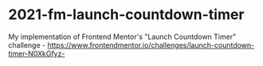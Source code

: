 # 2021-fm-launch-countdown-timer
My implementation of Frontend Mentor's "Launch Countdown Timer" challenge - https://www.frontendmentor.io/challenges/launch-countdown-timer-N0XkGfyz-
